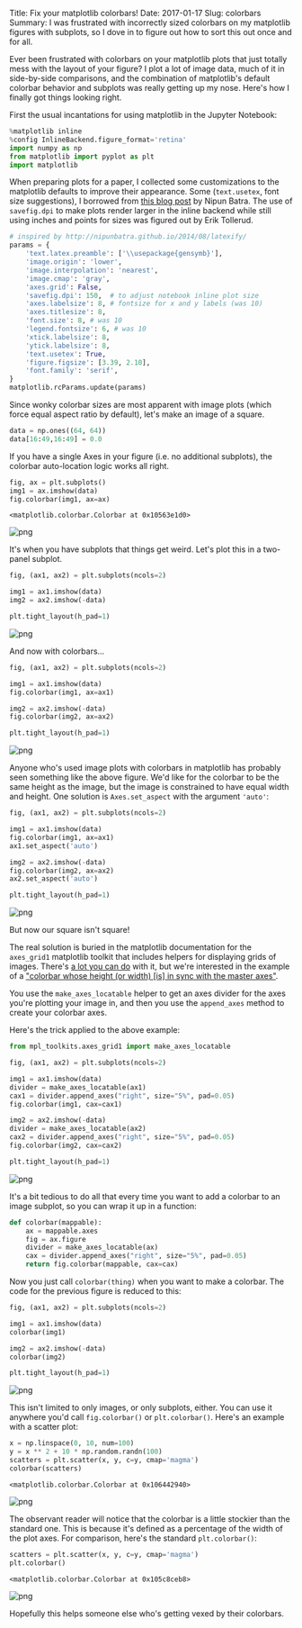 Title: Fix your matplotlib colorbars!
Date: 2017-01-17
Slug: colorbars
Summary: I was frustrated with incorrectly sized colorbars on my matplotlib figures with subplots, so I dove in to figure out how to sort this out once and for all.

Ever been frustrated with colorbars on your matplotlib plots that just totally mess with the layout of your figure? I plot a lot of image data, much of it in side-by-side comparisons, and the combination of matplotlib's default colorbar behavior and subplots was really getting up my nose. Here's how I finally got things looking right.

First the usual incantations for using matplotlib in the Jupyter Notebook:


```python
%matplotlib inline
%config InlineBackend.figure_format='retina'
import numpy as np
from matplotlib import pyplot as plt
import matplotlib
```

When preparing plots for a paper, I collected some customizations to the matplotlib defaults to improve their appearance. Some (`text.usetex`, font size suggestions), I borrowed from [this blog post](http://nipunbatra.github.io/2014/08/latexify/) by Nipun Batra. The use of `savefig.dpi` to make plots render larger in the inline backend while still using inches and points for sizes was figured out by Erik Tollerud.


```python
# inspired by http://nipunbatra.github.io/2014/08/latexify/
params = {
    'text.latex.preamble': ['\\usepackage{gensymb}'],
    'image.origin': 'lower',
    'image.interpolation': 'nearest',
    'image.cmap': 'gray',
    'axes.grid': False,
    'savefig.dpi': 150,  # to adjust notebook inline plot size
    'axes.labelsize': 8, # fontsize for x and y labels (was 10)
    'axes.titlesize': 8,
    'font.size': 8, # was 10
    'legend.fontsize': 6, # was 10
    'xtick.labelsize': 8,
    'ytick.labelsize': 8,
    'text.usetex': True,
    'figure.figsize': [3.39, 2.10],
    'font.family': 'serif',
}
matplotlib.rcParams.update(params)
```

Since wonky colorbar sizes are most apparent with image plots (which force equal aspect ratio by default), let's make an image of a square.


```python
data = np.ones((64, 64))
data[16:49,16:49] = 0.0
```

If you have a single Axes in your figure (i.e. no additional subplots), the colorbar auto-location logic works all right.


```python
fig, ax = plt.subplots()
img1 = ax.imshow(data)
fig.colorbar(img1, ax=ax)
```




    <matplotlib.colorbar.Colorbar at 0x10563e1d0>




![png]({attach}colorbars_files/colorbars_7_1.png)


It's when you have subplots that things get weird. Let's plot this in a two-panel subplot.


```python
fig, (ax1, ax2) = plt.subplots(ncols=2)

img1 = ax1.imshow(data)
img2 = ax2.imshow(-data)

plt.tight_layout(h_pad=1)
```


![png]({attach}colorbars_files/colorbars_9_0.png)


And now with colorbars...


```python
fig, (ax1, ax2) = plt.subplots(ncols=2)

img1 = ax1.imshow(data)
fig.colorbar(img1, ax=ax1)

img2 = ax2.imshow(-data)
fig.colorbar(img2, ax=ax2)

plt.tight_layout(h_pad=1)
```


![png]({attach}colorbars_files/colorbars_11_0.png)


Anyone who's used image plots with colorbars in matplotlib has probably seen something like the above figure. We'd like for the colorbar to be the same height as the image, but the image is constrained to have equal width and height. One solution is `Axes.set_aspect` with the argument `'auto'`:


```python
fig, (ax1, ax2) = plt.subplots(ncols=2)

img1 = ax1.imshow(data)
fig.colorbar(img1, ax=ax1)
ax1.set_aspect('auto')

img2 = ax2.imshow(-data)
fig.colorbar(img2, ax=ax2)
ax2.set_aspect('auto')

plt.tight_layout(h_pad=1)
```


![png]({attach}colorbars_files/colorbars_13_0.png)


But now our square isn't square!

The real solution is buried in the matplotlib documentation for the `axes_grid1` matplotlib toolkit that includes helpers for displaying grids of images. There's [a lot you can do](http://matplotlib.org/mpl_toolkits/axes_grid/users/overview.html) with it, but we're interested in the example of a ["colorbar whose height (or width) [is] in sync with the master axes"](http://matplotlib.org/mpl_toolkits/axes_grid/users/overview.html#colorbar-whose-height-or-width-in-sync-with-the-master-axes).

You use the `make_axes_locatable` helper to get an axes divider for the axes you're plotting your image in, and then you use the `append_axes` method to create your colorbar axes.

Here's the trick applied to the above example:


```python
from mpl_toolkits.axes_grid1 import make_axes_locatable

fig, (ax1, ax2) = plt.subplots(ncols=2)

img1 = ax1.imshow(data)
divider = make_axes_locatable(ax1)
cax1 = divider.append_axes("right", size="5%", pad=0.05)
fig.colorbar(img1, cax=cax1)

img2 = ax2.imshow(-data)
divider = make_axes_locatable(ax2)
cax2 = divider.append_axes("right", size="5%", pad=0.05)
fig.colorbar(img2, cax=cax2)

plt.tight_layout(h_pad=1)
```


![png]({attach}colorbars_files/colorbars_15_0.png)


It's a bit tedious to do all that every time you want to add a colorbar to an image subplot, so you can wrap it up in a function:


```python
def colorbar(mappable):
    ax = mappable.axes
    fig = ax.figure
    divider = make_axes_locatable(ax)
    cax = divider.append_axes("right", size="5%", pad=0.05)
    return fig.colorbar(mappable, cax=cax)
```

Now you just call `colorbar(thing)` when you want to make a colorbar. The code for the previous figure is reduced to this:


```python
fig, (ax1, ax2) = plt.subplots(ncols=2)

img1 = ax1.imshow(data)
colorbar(img1)

img2 = ax2.imshow(-data)
colorbar(img2)

plt.tight_layout(h_pad=1)
```


![png]({attach}colorbars_files/colorbars_19_0.png)


This isn't limited to only images, or only subplots, either. You can use it anywhere you'd call `fig.colorbar()` or `plt.colorbar()`. Here's an example with a scatter plot:


```python
x = np.linspace(0, 10, num=100)
y = x ** 2 + 10 * np.random.randn(100)
scatters = plt.scatter(x, y, c=y, cmap='magma')
colorbar(scatters)
```




    <matplotlib.colorbar.Colorbar at 0x106442940>




![png]({attach}colorbars_files/colorbars_21_1.png)


The observant reader will notice that the colorbar is a little stockier than the standard one. This is because it's defined as a percentage of the width of the plot axes. For comparison, here's the standard `plt.colorbar()`:


```python
scatters = plt.scatter(x, y, c=y, cmap='magma')
plt.colorbar()
```




    <matplotlib.colorbar.Colorbar at 0x105c8ceb8>




![png]({attach}colorbars_files/colorbars_23_1.png)


Hopefully this helps someone else who's getting vexed by their colorbars.
